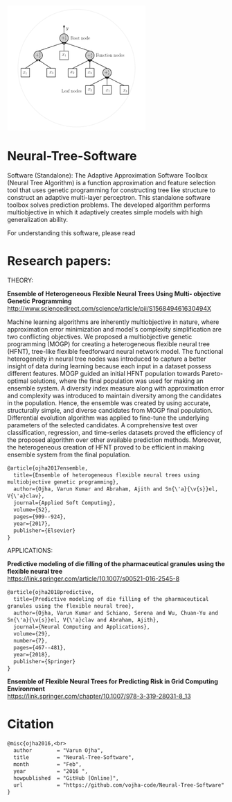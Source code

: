 ![](https://github.com/VarunKumarOjha/Neural-Tree-Software/blob/master/hfnt_glim.png)
<br>
# Neural-Tree-Software
Software (Standalone): The Adaptive Approximation Software Toolbox (Neural Tree Algorithm) is a function approximation and feature selection tool that uses genetic programming for constructing tree like structure to construct an adaptive multi-layer perceptron. This standalone software toolbox solves prediction problems. The developed algorithm performs multiobjective in which it adaptively creates simple models with high generalization ability. 

For understanding this software, please read

# Research papers:

THEORY:

<b> Ensemble of Heterogeneous Flexible Neural Trees Using Multi- objective Genetic Programming </b><br>
http://www.sciencedirect.com/science/article/pii/S156849461630494X

Machine learning algorithms are inherently multiobjective in nature, where approximation error minimization and model's complexity simplification are two conflicting objectives. We proposed a multiobjective genetic programming (MOGP) for creating a heterogeneous flexible neural tree (HFNT), tree-like flexible feedforward neural network model. The functional heterogeneity in neural tree nodes was introduced to capture a better insight of data during learning because each input in a dataset possess different features. MOGP guided an initial HFNT population towards Pareto-optimal solutions, where the final population was used for making an ensemble system. A diversity index measure along with approximation error and complexity was introduced to maintain diversity among the candidates in the population. Hence, the ensemble was created by using accurate, structurally simple, and diverse candidates from MOGP final population. Differential evolution algorithm was applied to fine-tune the underlying parameters of the selected candidates. A comprehensive test over classification, regression, and time-series datasets proved the efficiency of the proposed algorithm over other available prediction methods. Moreover, the heterogeneous creation of HFNT proved to be efficient in making ensemble system from the final population.

```
@article{ojha2017ensemble,
  title={Ensemble of heterogeneous flexible neural trees using multiobjective genetic programming},
  author={Ojha, Varun Kumar and Abraham, Ajith and Sn{\'a}{\v{s}}el, V{\'a}clav},
  journal={Applied Soft Computing},
  volume={52},
  pages={909--924},
  year={2017},
  publisher={Elsevier}
}
```

APPLICATIONS:

<b> Predictive modeling of die filling of the pharmaceutical granules using the flexible neural tree</b><br>
https://link.springer.com/article/10.1007/s00521-016-2545-8

```
@article{ojha2018predictive,
  title={Predictive modeling of die filling of the pharmaceutical granules using the flexible neural tree},
  author={Ojha, Varun Kumar and Schiano, Serena and Wu, Chuan-Yu and Sn{\'a}{\v{s}}el, V{\'a}clav and Abraham, Ajith},
  journal={Neural Computing and Applications},
  volume={29},
  number={7},
  pages={467--481},
  year={2018},
  publisher={Springer}
}
```

<b> Ensemble of Flexible Neural Trees for Predicting Risk in Grid Computing Environment </b> <br>
https://link.springer.com/chapter/10.1007/978-3-319-28031-8_13


# Citation

```
@misc{ojha2016,<br>
  author        = "Varun Ojha",
  title         = "Neural-Tree-Software",
  month         = "Feb",
  year          = "2016 ",
  howpublished  = "GitHub [Online]",
  url           = "https://github.com/vojha-code/Neural-Tree-Software"
}
```
